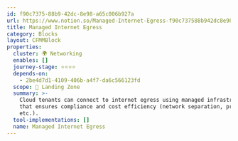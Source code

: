```yaml
---
id: f90c7375-88b9-42dc-8e98-a65c006b927a
url: https://www.notion.so/Managed-Internet-Egress-f90c737588b942dc8e98a65c006b927a
title: Managed Internet Egress
category: Blocks
layout: CFMMBlock
properties:
  cluster: 🌍 Networking
  enables: []
  journey-stage: ⭐️⭐️⭐️⭐️
  depends-on:
    - 2be4d7d1-4109-406b-a4f7-da6c566123fd
  scope: 🛬 Landing Zone
  summary: >-
    Cloud tenants can connect to internet egress using managed infrastructure
    that ensures compliance and cost efficiency (network separation, proxies
    etc.).
  tool-implementations: []
  name: Managed Internet Egress
---
```


